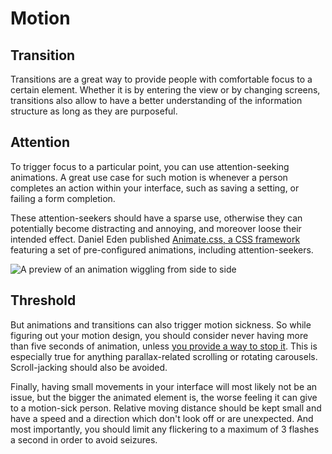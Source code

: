 # Motion

## Transition

Transitions are a great way to provide people with comfortable focus to a certain element. Whether it is by entering the view or by changing screens, transitions also allow to have a better understanding of the information structure as long as they are purposeful.



## Attention

To trigger focus to a particular point, you can use attention-seeking animations. A great use case for such motion is whenever a person completes an action within your interface, such as saving a setting, or failing a form completion.

These attention-seekers should have a sparse use, otherwise they can potentially become distracting and annoying, and moreover loose their intended effect. Daniel Eden published [Animate.css, a CSS framework](https://daneden.github.io/animate.css/) featuring a set of pre-configured animations, including attention-seekers.

<img alt="A preview of an animation wiggling from side to side" src="@@webRoot/assets/img/doc-motion-animate.gif">

## Threshold

But animations and transitions can also trigger motion sickness. So while figuring out your motion design, you should consider never having more than five seconds of animation, unless [you provide a way to stop it](https://css-tricks.com/introduction-reduced-motion-media-query). This is especially true for anything parallax-related scrolling or rotating carousels. Scroll-jacking should also be avoided.

Finally, having small movements in your interface will most likely not be an issue, but the bigger the animated element is, the worse feeling it can give to a motion-sick person. Relative moving distance should be kept small and have a speed and a direction which don't look off or are unexpected. And most importantly, you should limit any flickering to a maximum of 3 flashes a second in order to avoid seizures.
